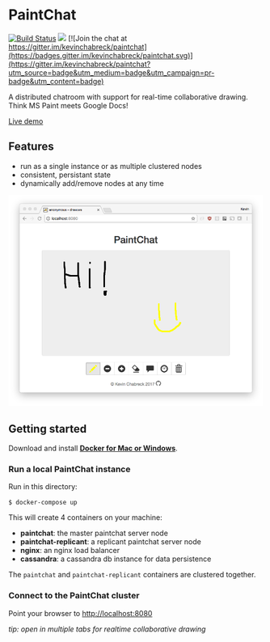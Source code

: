 # PaintChat

[![Build Status](https://travis-ci.org/kevinchabreck/paintchat.svg?branch=master)](https://travis-ci.org/kevinchabreck/paintchat) [![](https://badge.imagelayers.io/kevinchabreck/paintchat:latest.svg)](https://imagelayers.io/?images=kevinchabreck/paintchat:latest 'Get your own badge on imagelayers.io') [![Join the chat at https://gitter.im/kevinchabreck/paintchat](https://badges.gitter.im/kevinchabreck/paintchat.svg)](https://gitter.im/kevinchabreck/paintchat?utm_source=badge&utm_medium=badge&utm_campaign=pr-badge&utm_content=badge)

A distributed chatroom with support for real-time collaborative drawing. Think MS Paint meets Google Docs!

[Live demo](http://draw.ws)

## Features

-  run as a single instance or as multiple clustered nodes
-  consistent, persistant state
-  dynamically add/remove nodes at any time

![paintchat screenshot](paintchat.png)

## Getting started

Download and install **[Docker for Mac or Windows](https://www.docker.com/products/overview)**.

### Run a local PaintChat instance

Run in this directory:

	$ docker-compose up

This will create 4 containers on your machine:
* __paintchat__: the master paintchat server node
* __paintchat-replicant__: a replicant paintchat server node
* __nginx__: an nginx load balancer
* __cassandra__: a cassandra db instance for data persistence

The `paintchat` and `paintchat-replicant` containers are clustered together.

<!-- You can add more replicant nodes to the cluster using the `docker-compose scale` command:

  $ docker-compose scale paintchat-replicant=2

This will increase the total number of nodes in the cluster to 3 (one instance of `paintchat`, and two instances of `paintchat-replicant`) -->

### Connect to the PaintChat cluster

Point your browser to [http://localhost:8080](http://localhost:8080)

_tip: open in multiple tabs for realtime collaborative drawing_